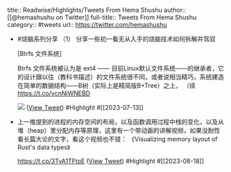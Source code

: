 title:: Readwise/Highlights/Tweets From Hema Shushu
author:: [[@hemashushu on Twitter]]
full-title:: Tweets From Hema Shushu
category:: #tweets
url:: https://twitter.com/hemashushu
- #烧脑系列分享 （1）
  分享一些初一看无从入手的烧脑技术如何拆解并驾驭
  
  [Btrfs 文件系统]
  
  Btrfs 文件系统被认为是 ext4 —— 目前Linux默认文件系统——的继承者，它的设计跟以往（教科书描述）的文件系统很不同，或者说相当精巧，系统建造在简单的数据结构——B树（实际上是精简版B+Tree）之上，
  （续 https://t.co/ycnNjWNEBD
  
  ![](https://pbs.twimg.com/media/F0ztxcVaEAAOcKY.jpg) ([View Tweet](https://twitter.com/hemashushu/status/1678986265587507200)) #Highlight #[[2023-07-13]]
- 上一推提到的进程的内存空间的布局，以及函数调用过程中栈的变化，以及从堆（heap）里分配内存等原理，这里有一个带动画的讲解视频，如果没耐性看长篇大论的文字，看这个视频也不错：
  《Visualizing memory layout of Rust's data types》
  
  https://t.co/3TyA1TFtoE ([View Tweet](https://twitter.com/hemashushu/status/1692477842230263882)) #Highlight #[[2023-08-18]]